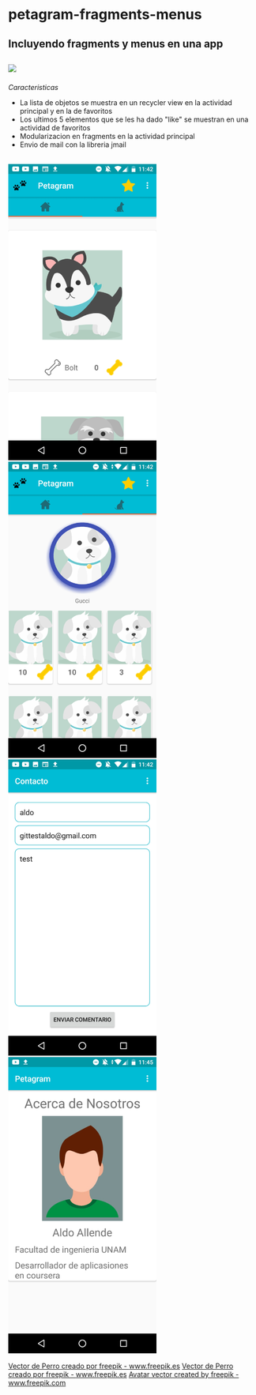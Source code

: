 # petagram-fragments-menus
**Incluyendo fragments y menus en una  app**
<br/><br/>
<img src="https://github.com/InvedAllens/petagram-fragments-menus/blob/master/Screenshots/fragments.gif" width="300"/>
---
*Caracteristicas*
- La lista de objetos se muestra en un recycler view en la actividad principal y en la de favoritos
- Los ultimos 5 elementos que se les ha dado "like" se muestran en una actividad de favoritos
- Modularizacion en fragments en la actividad principal
- Envio de mail con la libreria jmail
<br/>
				<img src="https://github.com/InvedAllens/petagram-fragments-menus/blob/master/Screenshots/Screenshot2.jpg" alt="drawing" width="300"/>
<br/>
				<img src="https://github.com/InvedAllens/petagram-fragments-menus/blob/master/Screenshots/Screenshot3.jpg" alt="drawing" width="300"/>
<br/>
				<img src="https://github.com/InvedAllens/petagram-fragments-menus/blob/master/Screenshots/Screenshot4.jpg" alt="drawing" width="300"/>
<br/>
				<img src="https://github.com/InvedAllens/petagram-fragments-menus/blob/master/Screenshots/Screenshot5.jpg" alt="drawing" width="300"/>
<br/>

<a href='https://www.freepik.es/fotos-vectores-gratis/perro'>Vector de Perro creado por freepik - www.freepik.es</a>
<a href="https://www.freepik.es/fotos-vectores-gratis/perro">Vector de Perro creado por freepik - www.freepik.es</a>
<a href="https://www.freepik.com/free-photos-vectors/avatar">Avatar vector created by freepik - www.freepik.com</a>




